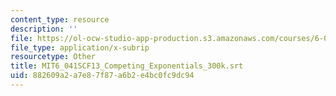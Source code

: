 ```yaml
---
content_type: resource
description: ''
file: https://ol-ocw-studio-app-production.s3.amazonaws.com/courses/6-041sc-probabilistic-systems-analysis-and-applied-probability-fall-2013/882609a2a7e87f87a6b2e4bc0fc9dc94_MIT6_041SCF13_Competing_Exponentials_300k.srt
file_type: application/x-subrip
resourcetype: Other
title: MIT6_041SCF13_Competing_Exponentials_300k.srt
uid: 882609a2-a7e8-7f87-a6b2-e4bc0fc9dc94
---
```

